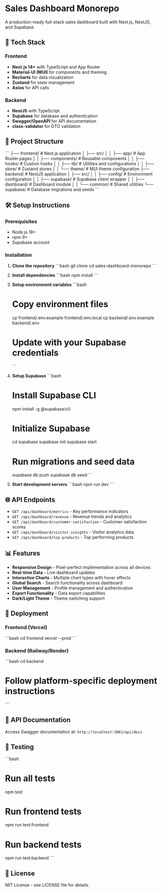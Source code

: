 # Sales Dashboard Monorepo

A production-ready full-stack sales dashboard built with Next.js, NestJS, and Supabase.

## 🚀 Tech Stack

### Frontend
- **Next.js 14+** with TypeScript and App Router
- **Material-UI (MUI)** for components and theming
- **Recharts** for data visualization
- **Zustand** for state management
- **Axios** for API calls

### Backend
- **NestJS** with TypeScript
- **Supabase** for database and authentication
- **Swagger/OpenAPI** for API documentation
- **class-validator** for DTO validation

## 📂 Project Structure

\`\`\`
├── frontend/          # Next.js application
│   ├── src/
│   │   ├── app/       # App Router pages
│   │   ├── components/ # Reusable components
│   │   ├── hooks/     # Custom hooks
│   │   ├── lib/       # Utilities and configurations
│   │   ├── store/     # Zustand stores
│   │   └── theme/     # MUI theme configuration
├── backend/           # NestJS application
│   ├── src/
│   │   ├── config/    # Environment configuration
│   │   ├── supabase/  # Supabase client wrapper
│   │   ├── dashboard/ # Dashboard module
│   │   └── common/    # Shared utilities
└── supabase/         # Database migrations and seeds
\`\`\`

## 🛠️ Setup Instructions

### Prerequisites
- Node.js 18+
- npm 9+
- Supabase account

### Installation

1. **Clone the repository**
   \`\`\`bash
   git clone <repository-url>
   cd sales-dashboard-monorepo
   \`\`\`

2. **Install dependencies**
   \`\`\`bash
   npm install
   \`\`\`

3. **Setup environment variables**
   \`\`\`bash
   # Copy environment files
   cp frontend/.env.example frontend/.env.local
   cp backend/.env.example backend/.env
   
   # Update with your Supabase credentials
   \`\`\`

4. **Setup Supabase**
   \`\`\`bash
   # Install Supabase CLI
   npm install -g @supabase/cli
   
   # Initialize Supabase
   cd supabase
   supabase init
   supabase start
   
   # Run migrations and seed data
   supabase db push
   supabase db seed
   \`\`\`

5. **Start development servers**
   \`\`\`bash
   npm run dev
   \`\`\`

## 🌐 API Endpoints

- `GET /api/dashboard/metrics` - Key performance indicators
- `GET /api/dashboard/revenue` - Revenue trends and analytics
- `GET /api/dashboard/customer-satisfaction` - Customer satisfaction scores
- `GET /api/dashboard/visitor-insights` - Visitor analytics data
- `GET /api/dashboard/top-products` - Top performing products

## 📊 Features

- **Responsive Design** - Pixel-perfect implementation across all devices
- **Real-time Data** - Live dashboard updates
- **Interactive Charts** - Multiple chart types with hover effects
- **Global Search** - Search functionality across dashboard
- **User Management** - Profile management and authentication
- **Export Functionality** - Data export capabilities
- **Dark/Light Theme** - Theme switching support

## 🚀 Deployment

### Frontend (Vercel)
\`\`\`bash
cd frontend
vercel --prod
\`\`\`

### Backend (Railway/Render)
\`\`\`bash
cd backend
# Follow platform-specific deployment instructions
\`\`\`

## 📝 API Documentation

Access Swagger documentation at: `http://localhost:3001/api/docs`

## 🧪 Testing

\`\`\`bash
# Run all tests
npm test

# Run frontend tests
npm run test:frontend

# Run backend tests
npm run test:backend
\`\`\`

## 📄 License

MIT License - see LICENSE file for details.
